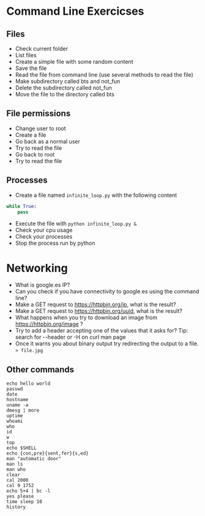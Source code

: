 # Command Line Exercicses

## Files

* Check current folder
* List files
* Create a simple file with some random content
* Save the file
* Read the file from command line (use several methods to read the file)
* Make subdirectory called bts and not_fun
* Delete the subdirectory called not_fun
* Move the file to the directory called bts

## File permissions

* Change user to root
* Create a file
* Go back as a normal user
* Try to read the file
* Go back to root
* Try to read the file

## Processes

* Create a file named `infinite_loop.py` with the following content

```python
while True:
    pass
```

* Execute the file with `python infinite_loop.py &`
* Check your cpu usage
* Check your processes
* Stop the process run by python

# Networking

* What is google.es IP?
* Can you check if you have connectivity to google.es using the command line?
* Make a GET request to https://httpbin.org/ip, what is the result?
* Make a GET request to https://httpbin.org/uuid, what is the result?
* What happens when you try to download an image from https://httpbin.org/image  ?
* Try to add a header accepting one of the values that it asks for? Tip: search for --header or -H on curl man page
* Once it warns you about binary output try redirecting the output to a file. `> file.jpg`


## Other commands

```
echo hello world
passwd
date
hostname
uname -a
dmesg | more
uptime
whoami
who
id
w
top
echo $SHELL
echo {con,pre}{sent,fer}{s,ed}
man "automatic door"
man ls
man who
clear
cal 2000
cal 9 1752
echo 5+4 | bc -l
yes please
time sleep 10
history
```
